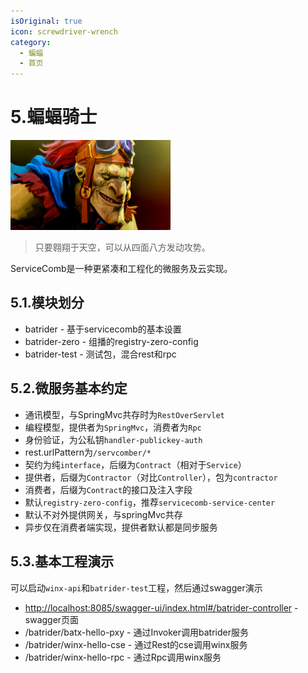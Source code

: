 ```yaml
---
isOriginal: true
icon: screwdriver-wrench
category:
  - 蝙蝠
  - 首页
---
```


# 5.蝙蝠骑士

![batrider](/batrider_icon.png)

> 只要翱翔于天空，可以从四面八方发动攻势。

ServiceComb是一种更紧凑和工程化的微服务及云实现。

## 5.1.模块划分

* batrider - 基于servicecomb的基本设置
* batrider-zero - 组播的registry-zero-config
* batrider-test - 测试包，混合rest和rpc

## 5.2.微服务基本约定

* 通讯模型，与SpringMvc共存时为`RestOverServlet`
* 编程模型，提供者为`SpringMvc`，消费者为`Rpc`
* 身份验证，为公私钥`handler-publickey-auth`
* rest.urlPattern为`/servcomber/*`
* 契约为纯`interface`，后缀为`Contract`（相对于`Service`）
* 提供者，后缀为`Contractor`（对比`Controller`），包为`contractor`
* 消费者，后缀为`Contract`的接口及注入字段
* 默认`registry-zero-config`，推荐`servicecomb-service-center`
* 默认不对外提供网关，与springMvc共存
* 异步仅在消费者端实现，提供者默认都是同步服务

## 5.3.基本工程演示

可以启动`winx-api`和`batrider-test`工程，然后通过swagger演示

* <http://localhost:8085/swagger-ui/index.html#/batrider-controller> - swagger页面
* /batrider/batx-hello-pxy - 通过Invoker调用batrider服务
* /batrider/winx-hello-cse - 通过Rest的cse调用winx服务
* /batrider/winx-hello-rpc - 通过Rpc调用winx服务
